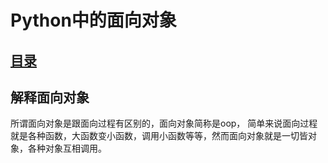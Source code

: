 # Python中的面向对象
## [目录](./summary.md)
## 解释面向对象
所谓面向对象是跟面向过程有区别的，面向对象简称是oop，
简单来说面向过程就是各种函数，大函数变小函数，调用小函数等等，然而面向对象就是一切皆对象，各种对象互相调用。
